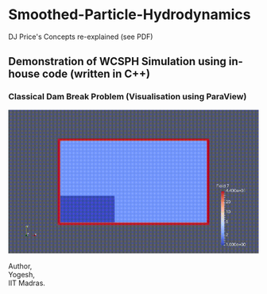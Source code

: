 # Smoothed-Particle-Hydrodynamics
DJ Price's Concepts re-explained (see PDF) </br>

## Demonstration of WCSPH Simulation using in-house code (written in C++) </br>
       
### Classical Dam Break Problem (Visualisation using ParaView)
![demo](DamBreak.gif)

Author, </br>
Yogesh, </br>
IIT Madras.


